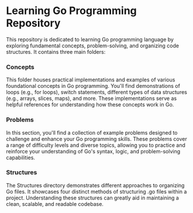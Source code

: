 # Learning Go Programming Repository
This repository is dedicated to learning Go programming language by exploring fundamental concepts, problem-solving, and organizing code structures. It contains three main folders:

### Concepts
This folder houses practical implementations and examples of various foundational concepts in Go programming. You'll find demonstrations of loops (e.g., for loops), switch statements, different types of data structures (e.g., arrays, slices, maps), and more. These implementations serve as helpful references for understanding how these concepts work in Go.

### Problems
In this section, you'll find a collection of example problems designed to challenge and enhance your Go programming skills. These problems cover a range of difficulty levels and diverse topics, allowing you to practice and reinforce your understanding of Go's syntax, logic, and problem-solving capabilities.

### Structures
The Structures directory demonstrates different approaches to organizing Go files. It showcases four distinct methods of structuring .go files within a project. Understanding these structures can greatly aid in maintaining a clean, scalable, and readable codebase.
